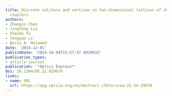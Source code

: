 ```yaml
---
title: Discrete solitons and vortices on two-dimensional lattices of 𝒫𝒯 -symmetric
  couplers
authors:
- Zhaopin Chen
- Jingfeng Liu
- Shenhe Fu
- Yongyao Li
- Boris A. Malomed
date: '2014-12-01'
publishDate: '2024-10-04T15:57:37.083993Z'
publication_types:
- article-journal
publication: '*Optics Express*'
doi: 10.1364/OE.22.029679
links:
- name: URL
  url: https://opg.optica.org/oe/abstract.cfm?uri=oe-22-24-29679
---
```

